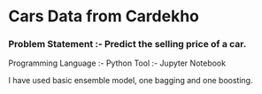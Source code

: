 # Cars Data from Cardekho
### Problem Statement :- Predict the selling price of a car.

Programming Language :- Python
Tool :- Jupyter Notebook

I have used basic ensemble model, one bagging and one boosting.
